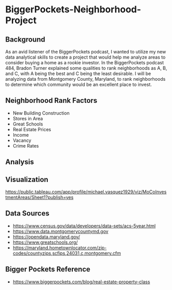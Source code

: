 # BiggerPockets-Neighborhood-Project

## Background
As an avid listener of the BiggerPockets podcast, I wanted to utilize my new data analytical skills to create a project that would help me analyze areas to consider buying a home as a rookie investor. In the BiggerPockets podcast 484, Bradon Turner explained some qualities to rank neighborhoods as A, B, and C, with A being the best and C being the least desirable. I will be analyzing data from Montgomery County, Maryland, to rank neighborhoods to determine which community would be an excellent place to invest.

## Neighborhood Rank Factors
- New Building Construction
- Stores in Area
- Great Schools
- Real Estate Prices
- Income
- Vacancy
- Crime Rates

## Analysis


## Visualization
https://public.tableau.com/app/profile/michael.vasquez1929/viz/MoCoInvestmentAreas/Sheet1?publish=yes

## Data Sources
- https://www.census.gov/data/developers/data-sets/acs-5year.html
- https://www.data.montgomerycountymd.gov 
- https://opendata.maryland.gov/
- https://www.greatschools.org/
- https://maryland.hometownlocator.com/zip-codes/countyzips,scfips,24031,c,montgomery.cfm

## Bigger Pockets Reference
- https://www.biggerpockets.com/blog/real-estate-property-class
